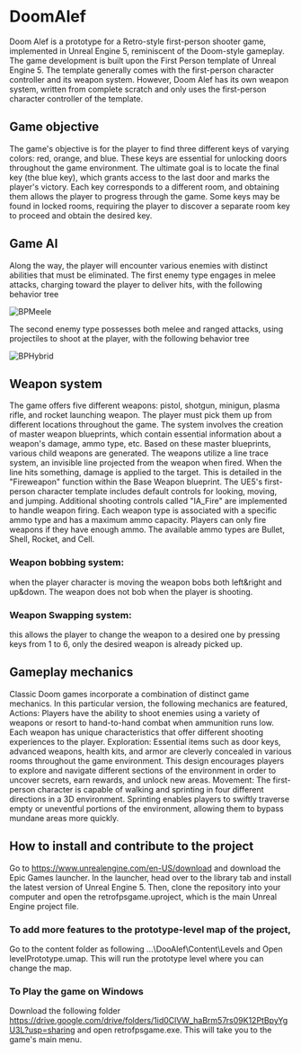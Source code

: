 # DoomAlef
Doom Alef is a prototype for a Retro-style first-person shooter game, implemented in Unreal Engine 5, reminiscent of the Doom-style gameplay. The game development is built upon the First Person template of Unreal Engine 5. The template generally comes with the first-person character controller and its weapon system. However, Doom Alef has its own weapon system, written from complete scratch and only uses the first-person character controller of the template. 

## Game objective
The game's objective is for the player to find three different keys of varying colors: red, orange, and blue. These keys are essential for unlocking doors throughout the game environment. The ultimate goal is to locate the final key (the blue key), which grants access to the last door and marks the player's victory. Each key corresponds to a different room, and obtaining them allows the player to progress through the game. Some keys may be found in locked rooms, requiring the player to discover a separate room key to proceed and obtain the desired key.

## Game AI
Along the way, the player will encounter various enemies with distinct abilities that must be eliminated. The first enemy type engages in melee attacks, charging toward the player to deliver hits, with the following behavior tree

![BPMeele](https://github.com/arashsheikhlar/DoomAlef/assets/53377712/e4452218-8df6-49fb-9faf-6dfa71d462ee)

The second enemy type possesses both melee and ranged attacks, using projectiles to shoot at the player, with the following behavior tree

![BPHybrid](https://github.com/arashsheikhlar/DoomAlef/assets/53377712/2a53a73a-f480-4d9f-93c7-506e45eaacb8)

## Weapon system
The game offers five different weapons: pistol, shotgun, minigun, plasma rifle, and rocket launching weapon. The player must pick them up from different locations throughout the game.
The system involves the creation of master weapon blueprints, which contain essential information about a weapon's damage, ammo type, etc. Based on these master blueprints, various child weapons are generated.
The weapons utilize a line trace system, an invisible line projected from the weapon when fired. When the line hits something, damage is applied to the target. This is detailed in the "Fireweapon" function within the Base Weapon blueprint. The UE5's first-person character template includes default controls for looking, moving, and jumping. Additional shooting controls called "IA_Fire" are implemented to handle weapon firing.
Each weapon type is associated with a specific ammo type and has a maximum ammo capacity. Players can only fire weapons if they have enough ammo. The available ammo types are Bullet, Shell, Rocket, and Cell.

### Weapon bobbing system: 
when the player character is moving the weapon bobs both left&right and up&down. The weapon does not bob when the player is shooting.

### Weapon Swapping system: 
this allows the player to change the weapon to a desired one by pressing keys from 1 to 6, only the desired weapon is already picked up.



## Gameplay mechanics
Classic Doom games incorporate a combination of distinct game mechanics. In this particular version, the following mechanics are featured,
Actions: Players have the ability to shoot enemies using a variety of weapons or resort to hand-to-hand combat when ammunition runs low. Each weapon has unique characteristics that offer different shooting experiences to the player.
Exploration: Essential items such as door keys, advanced weapons, health kits, and armor are cleverly concealed in various rooms throughout the game environment. This design encourages players to explore and navigate different sections of the environment in order to uncover secrets, earn rewards, and unlock new areas.
Movement: The first-person character is capable of walking and sprinting in four different directions in a 3D environment. Sprinting enables players to swiftly traverse empty or uneventful portions of the environment, allowing them to bypass mundane areas more quickly.

## How to install and contribute to the project
Go to https://www.unrealengine.com/en-US/download and download the Epic Games launcher. 
In the launcher, head over to the library tab and install the latest version of Unreal Engine 5.
Then, clone the repository into your computer and open the retrofpsgame.uproject, which is the main Unreal Engine project file.
### To add more features to the prototype-level map of the project, 
Go to the content folder as following 
...\DooAlef\Content\Levels
and Open levelPrototype.umap. This will run the prototype level where you can change the map.
### To Play the game on Windows
Download the following folder
https://drive.google.com/drive/folders/1id0ClVW_haBrm57rs09K12PtBpyYgU3L?usp=sharing
and open retrofpsgame.exe. This will take you to the game's main menu.


